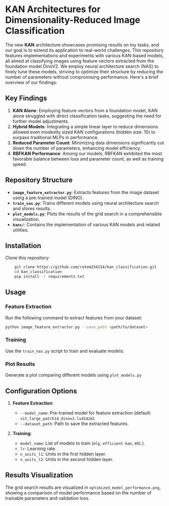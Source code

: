 # KAN Architectures for Dimensionality-Reduced Image Classification

The new **KAN** architecture showcases promising results on toy tasks, and our goal is to extend its application to real-world challenges. This repository features implementations and experiments with various KAN-based models, all aimed at classifying images using feature vectors extracted from the foundation model DinoV2. We employ neural architecture search (NAS) to finely tune these models, striving to optimize their structure by reducing the number of parameters without compromising performance. Here's a brief overview of our findings:

## Key Findings
1.  **KAN Alone**: Employing feature vectors from a foundation model, KAN alone struggled with direct classification tasks, suggesting the need for further model adjustments.
2.  **Hybrid Models**: Integrating a simple linear layer to reduce dimensions allowed even modestly sized KAN configurations (hidden size: 10) to surpass traditional MLPs in performance.
3.  **Reduced Parameter Count**: Minimizing data dimensions significantly cut down the number of parameters, enhancing model efficiency.
4.  **RBFKAN Performance**: Among our models, RBFKAN exhibited the most favorable balance between loss and parameter count, as well as training speed.

## Repository Structure
- **`image_feature_extractor.py`**: Extracts features from the image dataset using a pre-trained model (DINO).
- **`train_nas.py`**: Trains different models using neural architecture search and stores results.
- **`plot_models.py`**: Plots the results of the grid search in a comprehensible visualization.
- **`kans/`**: Contains the implementation of various KAN models and related utilities.

## Installation
Clone this repository:
```bash
    git clone https://github.com/rotem154154/kan_classification.git
    cd kan_classification
    pip install -r requirements.txt
```
## Usage
### Feature Extraction
Run the following command to extract features from your dataset:
```bash
python image_feature_extractor.py --save_path <path/to/dataset>
``` 

### Training

Use the `train_nas.py` script to train and evaluate models:

### Plot Results

Generate a plot comparing different models using  `plot_models.py` 

## Configuration Options

1.  **Feature Extraction**:
    
    -   `--model_name`: Pre-trained model for feature extraction (default: `vit_large_patch14_dinov2.lvd142m`).
    -   `--dataset_path`: Path to save the extracted features.
2.  **Training**:
   
    -   `model_name`: List of models to train (`mlp`, `efficient-kan`, etc.).
    -   `lr`: Learning rate.
    -   `n_units_l1`: Units in the first hidden layer.
    -   `n_units_l2`: Units in the second hidden layer.
    
## Results Visualization

The grid search results are visualized in `optimized_model_performance.png`, showing a comparison of model performance based on the number of trainable parameters and validation loss.

